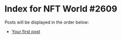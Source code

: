 # Index for NFT World #2609
Posts will be displayed in the order below:

- [Your first post](./001-first.md)

